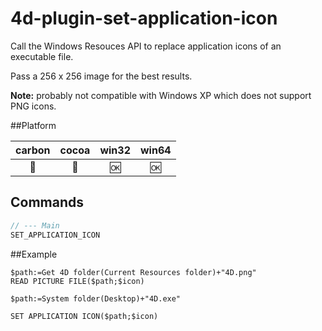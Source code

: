 4d-plugin-set-application-icon
==============================

Call the Windows Resouces API to replace application icons of an executable file.

Pass a 256 x 256 image for the best results.

**Note:** probably not compatible with Windows XP which does not support PNG icons.

##Platform

| carbon | cocoa | win32 | win64 |
|:------:|:-----:|:---------:|:---------:|
|🚫|🚫|🆗|🆗|

Commands
---

```c
// --- Main
SET_APPLICATION_ICON
```

##Example
```
$path:=Get 4D folder(Current Resources folder)+"4D.png"
READ PICTURE FILE($path;$icon)

$path:=System folder(Desktop)+"4D.exe"

SET APPLICATION ICON($path;$icon)
```
